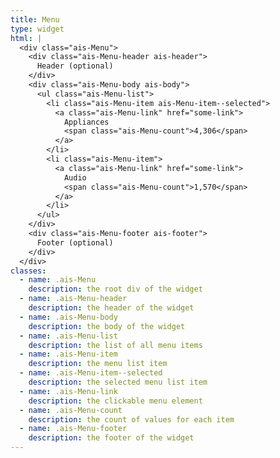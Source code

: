 ```yaml
---
title: Menu
type: widget
html: |
  <div class="ais-Menu">
    <div class="ais-Menu-header ais-header">
      Header (optional)
    </div>
    <div class="ais-Menu-body ais-body">
      <ul class="ais-Menu-list">
        <li class="ais-Menu-item ais-Menu-item--selected">
          <a class="ais-Menu-link" href="some-link">
            Appliances
            <span class="ais-Menu-count">4,306</span>
          </a>
        </li>
        <li class="ais-Menu-item">
          <a class="ais-Menu-link" href="some-link">
            Audio
            <span class="ais-Menu-count">1,570</span>
          </a>
        </li>
      </ul>
    </div>
    <div class="ais-Menu-footer ais-footer">
      Footer (optional)
    </div>
  </div>
classes:
  - name: .ais-Menu
    description: the root div of the widget
  - name: .ais-Menu-header
    description: the header of the widget
  - name: .ais-Menu-body
    description: the body of the widget
  - name: .ais-Menu-list
    description: the list of all menu items
  - name: .ais-Menu-item
    description: the menu list item
  - name: .ais-Menu-item--selected
    description: the selected menu list item
  - name: .ais-Menu-link
    description: the clickable menu element
  - name: .ais-Menu-count
    description: the count of values for each item
  - name: .ais-Menu-footer
    description: the footer of the widget
---
```


